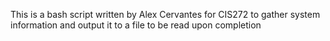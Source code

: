This is a bash script written by Alex Cervantes for CIS272 to gather system information and output it to a file to be read upon completion
